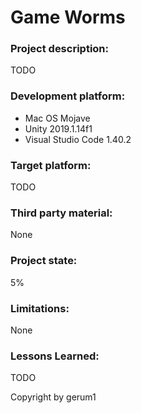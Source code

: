 # Game Worms

### Project description: 
TODO

### Development platform: 
- Mac OS Mojave 
- Unity 2019.1.14f1 
- Visual Studio Code 1.40.2

### Target platform: 
TODO

### Third party material: 
None

### Project state: 
5%

### Limitations: 
None

### Lessons Learned: 
TODO

Copyright by gerum1